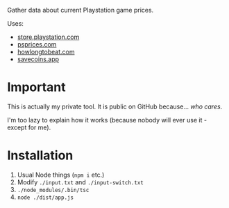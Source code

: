 Gather data about current Playstation game prices.

Uses:
- [store.playstation.com](store.playstation.com)
- [psprices.com](psprices.com)
- [howlongtobeat.com](howlongtobeat.com)
- [savecoins.app](savecoins.app)

# Important
This is actually my private tool. It is public on GitHub because… *who cares*.

I'm too lazy to explain how it works (because nobody will ever use it - except for me).

# Installation
1. Usual Node things (`npm i` etc.)
2. Modify `./input.txt` and `./input-switch.txt`
3. `./node_modules/.bin/tsc`
4. `node ./dist/app.js`

